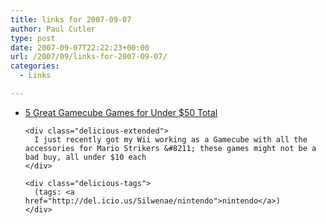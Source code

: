 ```yaml
---
title: links for 2007-09-07
author: Paul Cutler
type: post
date: 2007-09-07T22:22:23+00:00
url: /2007/09/links-for-2007-09-07/
categories:
  - Links

---
```

<ul class="delicious">
  <li>
    <div class="delicious-link">
      <a href="http://www.myarcadeplanet.com/article-280-In-Case-You-Missed-It-5-Great-Gamecube-Games-for-Under-50-Total.html">5 Great Gamecube Games for Under $50 Total</a>
    </div>
    
    <div class="delicious-extended">
      I just recently got my Wii working as a Gamecube with all the accessories for Mario Strikers &#8211; these games might not be a bad buy, all under $10 each
    </div>
    
    <div class="delicious-tags">
      (tags: <a href="http://del.icio.us/Silwenae/nintendo">nintendo</a>)
    </div>
  </li>
</ul>